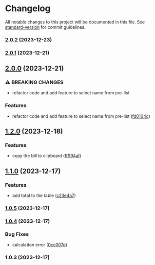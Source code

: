 # Changelog

All notable changes to this project will be documented in this file. See [standard-version](https://github.com/conventional-changelog/standard-version) for commit guidelines.

### [2.0.2](https://github.com/sujeet-agrahari/bill-splitter/compare/v2.0.1...v2.0.2) (2023-12-23)

### [2.0.1](https://github.com/sujeet-agrahari/bill-splitter/compare/v2.0.0...v2.0.1) (2023-12-21)

## [2.0.0](https://github.com/sujeet-agrahari/bill-splitter/compare/v1.2.0...v2.0.0) (2023-12-21)


### ⚠ BREAKING CHANGES

* refactor code and add feature to select name from pre-list

### Features

* refactor code and add feature to select name from pre-list ([fd0104c](https://github.com/sujeet-agrahari/bill-splitter/commit/fd0104cc22fb1bc6b514c686f9e87be95d0f557a))

## [1.2.0](https://github.com/sujeet-agrahari/bill-splitter/compare/v1.1.0...v1.2.0) (2023-12-18)


### Features

* copy the bill to clipboard ([ff994af](https://github.com/sujeet-agrahari/bill-splitter/commit/ff994af9073080edc8635c8d16ad415006d51ec8))

## [1.1.0](https://github.com/sujeet-agrahari/bill-splitter/compare/v1.0.5...v1.1.0) (2023-12-17)


### Features

* add total to the table ([c23e4a7](https://github.com/sujeet-agrahari/bill-splitter/commit/c23e4a7d5bdbf0a9308a748445d874d71ac8a807))

### [1.0.5](https://github.com/sujeet-agrahari/bill-splitter/compare/v1.0.4...v1.0.5) (2023-12-17)

### [1.0.4](https://github.com/sujeet-agrahari/bill-splitter/compare/v1.0.3...v1.0.4) (2023-12-17)


### Bug Fixes

* calculation error ([0cc007d](https://github.com/sujeet-agrahari/bill-splitter/commit/0cc007dedaf2fb3c8ff8b1f735679bcec97893bb))

### 1.0.3 (2023-12-17)

